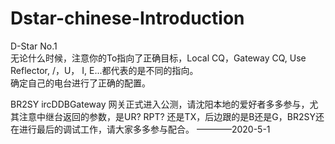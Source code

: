 # Dstar-chinese-Introduction

D-Star No.1  
无论什么时候，注意你的To指向了正确目标，Local CQ，Gateway CQ, Use Reflector,  /，U， I, E...都代表的是不同的指向。  
确定自己的电台进行了正确的配置。

BR2SY ircDDBGateway 网关正式进入公测，请沈阳本地的爱好者多多参与，尤其注意中继台返回的参数，是UR? RPT? 还是TX，后边跟的是B还是G，BR2SY还在进行最后的调试工作，请大家多多参与配合。 ————2020-5-1

